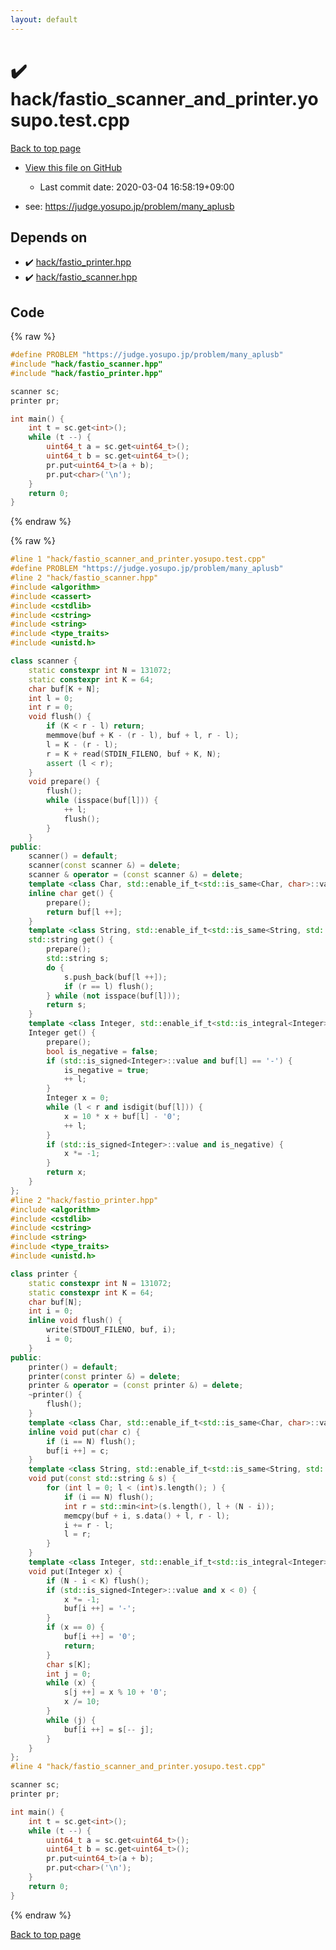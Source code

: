 ```yaml
---
layout: default
---
```


<!-- mathjax config similar to math.stackexchange -->
<script type="text/javascript" async
  src="https://cdnjs.cloudflare.com/ajax/libs/mathjax/2.7.5/MathJax.js?config=TeX-MML-AM_CHTML">
</script>
<script type="text/x-mathjax-config">
  MathJax.Hub.Config({
    TeX: { equationNumbers: { autoNumber: "AMS" }},
    tex2jax: {
      inlineMath: [ ['$','$'] ],
      processEscapes: true
    },
    "HTML-CSS": { matchFontHeight: false },
    displayAlign: "left",
    displayIndent: "2em"
  });
</script>

<script type="text/javascript" src="https://cdnjs.cloudflare.com/ajax/libs/jquery/3.4.1/jquery.min.js"></script>
<script src="https://cdn.jsdelivr.net/npm/jquery-balloon-js@1.1.2/jquery.balloon.min.js" integrity="sha256-ZEYs9VrgAeNuPvs15E39OsyOJaIkXEEt10fzxJ20+2I=" crossorigin="anonymous"></script>
<script type="text/javascript" src="../../assets/js/copy-button.js"></script>
<link rel="stylesheet" href="../../assets/css/copy-button.css" />


# :heavy_check_mark: hack/fastio_scanner_and_printer.yosupo.test.cpp

<a href="../../index.html">Back to top page</a>

* <a href="{{ site.github.repository_url }}/blob/master/hack/fastio_scanner_and_printer.yosupo.test.cpp">View this file on GitHub</a>
    - Last commit date: 2020-03-04 16:58:19+09:00


* see: <a href="https://judge.yosupo.jp/problem/many_aplusb">https://judge.yosupo.jp/problem/many_aplusb</a>


## Depends on

* :heavy_check_mark: <a href="../../library/hack/fastio_printer.hpp.html">hack/fastio_printer.hpp</a>
* :heavy_check_mark: <a href="../../library/hack/fastio_scanner.hpp.html">hack/fastio_scanner.hpp</a>


## Code

<a id="unbundled"></a>
{% raw %}
```cpp
#define PROBLEM "https://judge.yosupo.jp/problem/many_aplusb"
#include "hack/fastio_scanner.hpp"
#include "hack/fastio_printer.hpp"

scanner sc;
printer pr;

int main() {
    int t = sc.get<int>();
    while (t --) {
        uint64_t a = sc.get<uint64_t>();
        uint64_t b = sc.get<uint64_t>();
        pr.put<uint64_t>(a + b);
        pr.put<char>('\n');
    }
    return 0;
}

```
{% endraw %}

<a id="bundled"></a>
{% raw %}
```cpp
#line 1 "hack/fastio_scanner_and_printer.yosupo.test.cpp"
#define PROBLEM "https://judge.yosupo.jp/problem/many_aplusb"
#line 2 "hack/fastio_scanner.hpp"
#include <algorithm>
#include <cassert>
#include <cstdlib>
#include <cstring>
#include <string>
#include <type_traits>
#include <unistd.h>

class scanner {
    static constexpr int N = 131072;
    static constexpr int K = 64;
    char buf[K + N];
    int l = 0;
    int r = 0;
    void flush() {
        if (K < r - l) return;
        memmove(buf + K - (r - l), buf + l, r - l);
        l = K - (r - l);
        r = K + read(STDIN_FILENO, buf + K, N);
        assert (l < r);
    }
    void prepare() {
        flush();
        while (isspace(buf[l])) {
            ++ l;
            flush();
        }
    }
public:
    scanner() = default;
    scanner(const scanner &) = delete;
    scanner & operator = (const scanner &) = delete;
    template <class Char, std::enable_if_t<std::is_same<Char, char>::value, int> = 0>
    inline char get() {
        prepare();
        return buf[l ++];
    }
    template <class String, std::enable_if_t<std::is_same<String, std::string>::value, int> = 0>
    std::string get() {
        prepare();
        std::string s;
        do {
            s.push_back(buf[l ++]);
            if (r == l) flush();
        } while (not isspace(buf[l]));
        return s;
    }
    template <class Integer, std::enable_if_t<std::is_integral<Integer>::value, int> = 0>
    Integer get() {
        prepare();
        bool is_negative = false;
        if (std::is_signed<Integer>::value and buf[l] == '-') {
            is_negative = true;
            ++ l;
        }
        Integer x = 0;
        while (l < r and isdigit(buf[l])) {
            x = 10 * x + buf[l] - '0';
            ++ l;
        }
        if (std::is_signed<Integer>::value and is_negative) {
            x *= -1;
        }
        return x;
    }
};
#line 2 "hack/fastio_printer.hpp"
#include <algorithm>
#include <cstdlib>
#include <cstring>
#include <string>
#include <type_traits>
#include <unistd.h>

class printer {
    static constexpr int N = 131072;
    static constexpr int K = 64;
    char buf[N];
    int i = 0;
    inline void flush() {
        write(STDOUT_FILENO, buf, i);
        i = 0;
    }
public:
    printer() = default;
    printer(const printer &) = delete;
    printer & operator = (const printer &) = delete;
    ~printer() {
        flush();
    }
    template <class Char, std::enable_if_t<std::is_same<Char, char>::value, int> = 0>
    inline void put(char c) {
        if (i == N) flush();
        buf[i ++] = c;
    }
    template <class String, std::enable_if_t<std::is_same<String, std::string>::value, int> = 0>
    void put(const std::string & s) {
        for (int l = 0; l < (int)s.length(); ) {
            if (i == N) flush();
            int r = std::min<int>(s.length(), l + (N - i));
            memcpy(buf + i, s.data() + l, r - l);
            i += r - l;
            l = r;
        }
    }
    template <class Integer, std::enable_if_t<std::is_integral<Integer>::value, int> = 0>
    void put(Integer x) {
        if (N - i < K) flush();
        if (std::is_signed<Integer>::value and x < 0) {
            x *= -1;
            buf[i ++] = '-';
        }
        if (x == 0) {
            buf[i ++] = '0';
            return;
        }
        char s[K];
        int j = 0;
        while (x) {
            s[j ++] = x % 10 + '0';
            x /= 10;
        }
        while (j) {
            buf[i ++] = s[-- j];
        }
    }
};
#line 4 "hack/fastio_scanner_and_printer.yosupo.test.cpp"

scanner sc;
printer pr;

int main() {
    int t = sc.get<int>();
    while (t --) {
        uint64_t a = sc.get<uint64_t>();
        uint64_t b = sc.get<uint64_t>();
        pr.put<uint64_t>(a + b);
        pr.put<char>('\n');
    }
    return 0;
}

```
{% endraw %}

<a href="../../index.html">Back to top page</a>

